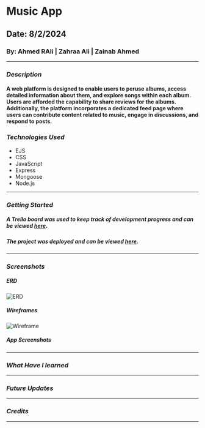 # Music App
## Date: 8/2/2024
### By: Ahmed RAli | Zahraa Ali | Zainab Ahmed

***

### ***Description***
#### A web platform is designed to enable users to peruse albums, access detailed information about them, and explore songs within each album. Users are afforded the capability to share reviews for the albums. Additionally, the platform incorporates a dedicated feed page where users can contribute content related to music, engage in discussions, and respond to posts.

### ***Technologies Used***
* EJS
* CSS
* JavaScript
* Express
* Mongoose
* Node.js

***

### ***Getting Started***

##### A Trello board was used to keep track of development progress and can be viewed [here](https://trello.com/invite/b/xBSQjTRQ/ATTI266b5ab7deff4f4c60b117908c117ac442C2296E/music).
##### The project was deployed and can be viewed [here]().

***

### ***Screenshots***
##### ERD 
![ERD](https://github.com/zynbahmed/musicApp/assets/59283661/e3d94401-586f-45e9-911e-6e11ad4db42a)

##### Wireframes
![Wireframe](https://github.com/zynbahmed/musicApp/assets/59283661/63cd6143-f215-404e-9ece-686562e824d1)

##### App Screenshots

***
### ***What Have I learned***

***
### ***Future Updates***


***

### ***Credits***


***
